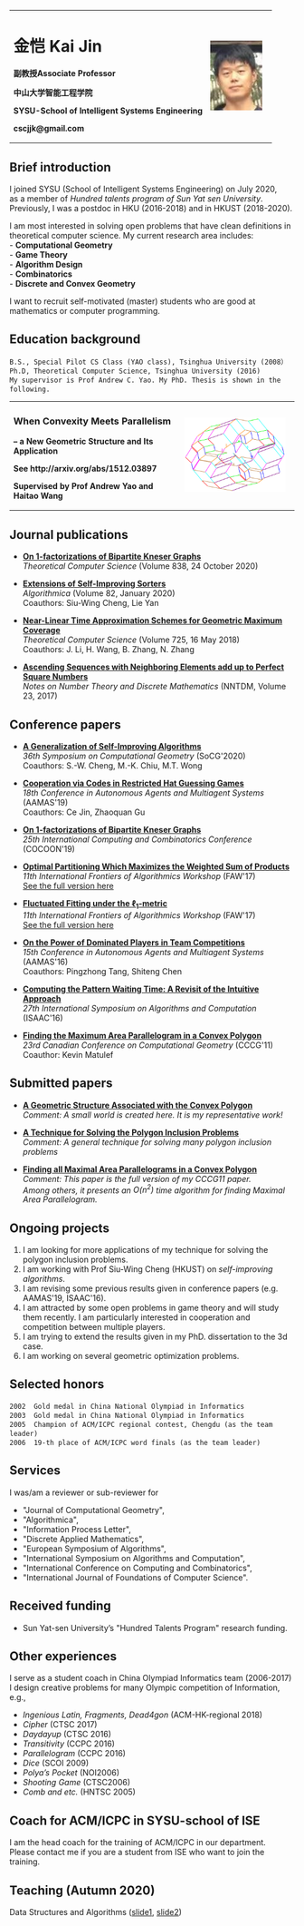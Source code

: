   
<table border="0">
  <tr>
    <td width="75%">
      <h1>金恺 Kai Jin</h1>
      <p><b>副教授Associate Professor</b></p>
      <p><b>中山大学智能工程学院</b></p>
      <p><b>SYSU-School of Intelligent Systems Engineering</b></p>
      <p><b>cscjjk@gmail.com</b></p>
    </td>
    <td width="25%">
      <img src="/kaijin-photo.jpg" width="90%">
    </td>
  </tr>
</table>

## Brief introduction

  I joined SYSU (School of Intelligent Systems Engineering) on July 2020,  
    as a member of *Hundred talents program of Sun Yat sen University*.  
  Previously, I was a postdoc in HKU (2016-2018) and in HKUST (2018-2020).  
  
  I am most interested in solving open problems that have clean definitions in theoretical computer science. My current research area includes:  
     - **Computational Geometry**  
     - **Game Theory**  
     - **Algorithm Design**  
     - **Combinatorics**  
     - **Discrete and Convex Geometry**
     
  I want to recruit self-motivated (master) students who are good at mathematics or computer programming.

## Education background
    B.S., Special Pilot CS Class (YAO class), Tsinghua University (2008）
    Ph.D, Theoretical Computer Science, Tsinghua University (2016)  
    My supervisor is Prof Andrew C. Yao. My PhD. Thesis is shown in the following.

<table border="0">
  <tr>
    <td width="60%">
      <h3>When Convexity Meets Parallelism</h3>
      <p><b>– a New Geometric Structure and Its Application</b></p>
      <p><b>See http://arxiv.org/abs/1512.03897</b></p>
      <p><b>Supervised by Prof Andrew Yao and Haitao Wang</b></p>
    </td>
    <td width="40%">
      <img src="/nestp.png" width="95%">
    </td>
  </tr>
</table>

## Journal publications

- [**On 1-factorizations of Bipartite Kneser Graphs**](https://doi.org/10.1016/j.tcs.2020.06.003)  
  *Theoretical Computer Science* (Volume 838, 24 October 2020)

- [**Extensions of Self-Improving Sorters**](https://doi.org/10.1007/s00453-019-00604-6)  
  *Algorithmica* (Volume 82, January 2020)  
  Coauthors: Siu-Wing Cheng, Lie Yan

- [**Near-Linear Time Approximation Schemes for Geometric Maximum Coverage**](https://doi.org/10.1016/j.tcs.2017.11.026)  
  *Theoretical Computer Science*  (Volume 725, 16 May 2018)  
  Coauthors: J. Li, H. Wang, B. Zhang, N. Zhang

- [**Ascending Sequences with Neighboring Elements add up to Perfect Square Numbers**](http://nntdm.net/volume-23-2017/number-1/24-27/)  
  *Notes on Number Theory and Discrete Mathematics*  (NNTDM, Volume 23, 2017)

## Conference papers

- [**A Generalization of Self-Improving Algorithms**](https://doi.org/10.4230/LIPIcs.SoCG.2020.29)  
  *36th Symposium on Computational Geometry* (SoCG'2020)  
  Coauthors: S.-W. Cheng, M.-K. Chiu, M.T. Wong

- [**Cooperation via Codes in Restricted Hat Guessing Games**](https://dl.acm.org/doi/10.5555/3306127.3331739)  
  *18th Conference in Autonomous Agents and Multiagent Systems* (AAMAS'19)  
  Coauthors: Ce Jin, Zhaoquan Gu

- [**On 1-factorizations of Bipartite Kneser Graphs**](https://doi.org/10.1007/978-3-030-26176-4_28)  
  *25th International Computing and Combinatorics Conference* (COCOON'19)
  
- [**Optimal Partitioning Which Maximizes the Weighted Sum of Products**](https://doi.org/10.1007/978-3-319-59605-1_12)  
  *11th International Frontiers of Algorithmics Workshop* (FAW'17)  
  [See the full version here](https://drive.google.com/file/d/0B2JlHvPluDtNamlTUU5vd1RuZkE/view)

- [**Fluctuated Fitting under the $\ell_1$-metric**](https://doi.org/10.1007/978-3-319-59605-1_11)  
  *11th  International Frontiers of Algorithmics Workshop* (FAW'17)  
  [See the full version here](https://drive.google.com/file/d/0B2JlHvPluDtNRTVHV0M1RlVUN00/view)

- [**On the Power of Dominated Players in Team Competitions**](https://dl.acm.org/doi/10.5555/2936924.2936932)  
  *15th Conference in Autonomous Agents and Multiagent Systems* (AAMAS'16)  
  Coauthors: Pingzhong Tang, Shiteng Chen

- [**Computing the Pattern Waiting Time: A Revisit of the Intuitive Approach**](https://doi.org/10.4230/LIPIcs.ISAAC.2016.39)  
  *27th International Symposium on Algorithms and Computation* (ISAAC'16)

- [**Finding the Maximum Area Parallelogram in a Convex Polygon**](http://www.cccg.ca/proceedings/2011/papers/paper3.pdf)  
  *23rd Canadian Conference on Computational Geometry* (CCCG'11)  
  Coauthor: Kevin Matulef


## Submitted papers

- [**A Geometric Structure Associated with the Convex Polygon**](http://arxiv.org/abs/1512.03897)  
*Comment: A small world is created here. It is my representative work!*

- [**A Technique for Solving the Polygon Inclusion Problems**](https://drive.google.com/file/d/1Uyt4Xs4MFlVadWz64TD8tP73A8nHrfaW/view)  
*Comment: A general technique for solving many polygon inclusion problems*

- [**Finding all Maximal Area Parallelograms in a Convex Polygon**](https://arxiv.org/abs/1711.00181)  
*Comment: This paper is the full version of my CCCG11 paper.  
Among others, it presents an $O(n^2)$ time algorithm for finding Maximal Area Parallelogram.*

## Ongoing projects  
  1. I am looking for more applications of my technique for solving the polygon inclusion problems.  
  2. I am working with Prof Siu-Wing Cheng (HKUST) on *self-improving algorithms*.  
  3. I am revising some previous results given in conference papers (e.g. AAMAS'19, ISAAC'16).
  4. I am attracted by some open problems in game theory and will study them recently.
  I am particularly interested in cooperation and competition between multiple players.
  5. I am trying to extend the results given in my PhD. dissertation to the 3d case.
  6. I am working on several geometric optimization problems.

## Selected honors
    2002  Gold medal in China National Olympiad in Informatics
    2003  Gold medal in China National Olympiad in Informatics
    2005  Champion of ACM/ICPC regional contest, Chengdu (as the team leader)  
    2006  19-th place of ACM/ICPC word finals (as the team leader)

## Services
  I was/am a reviewer or sub-reviewer for  
   - "Journal of Computational Geometry",  
   - "Algorithmica",  
   - "Information Process Letter",  
   - "Discrete Applied Mathematics",  
   - "European Symposium of Algorithms",  
   - "International Symposium on Algorithms and Computation",  
   - "International Conference on Computing and Combinatorics",  
   - "International Journal of Foundations of Computer Science".

## Received funding
  - Sun Yat-sen University’s "Hundred Talents Program" research funding.
  
## Other experiences

I serve as a student coach in China Olympiad Informatics team (2006-2017)  
I design creative problems for many Olympic competition of Information, e.g.,  
- *Ingenious Latin, Fragments, Dead4gon*          (ACM-HK-regional 2018)  
- *Cipher*            (CTSC 2017)  
- *Daydayup*          (CTSC 2016)  
- *Transitivity*      (CCPC 2016)  
- *Parallelogram*     (CCPC 2016)  
- *Dice*              (SCOI 2009)  
- *Polya’s Pocket*    (NOI2006)  
- *Shooting Game*     (CTSC2006)  
- *Comb and etc.*     (HNTSC 2005)

## Coach for ACM/ICPC in SYSU-school of ISE  
  I am the head coach for the training of ACM/ICPC in our department.  
  Please contact me if you are a student from ISE who want to join the training.

## Teaching (Autumn 2020) 
   Data Structures and Algorithms ([slide1](https://github.com/cscjjk/cscjjk.github.io/blob/master/1%E7%BB%AA%E8%AE%BA.ppt), 
   [slide2](https://github.com/cscjjk/cscjjk.github.io/blob/master/2%E7%BA%BF%E6%80%A7%E8%A1%A8%E7%9A%84%E9%80%BB%E8%BE%91%E7%BB%93%E6%9E%84%E3%80%81%E9%A1%BA%E5%BA%8F%E8%A1%A8%E7%A4%BA%E6%96%B9%E5%BC%8F.pptx))

